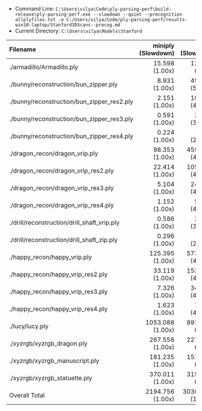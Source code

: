 * Command Line: `C:\Users\vilya\Code\ply-parsing-perf\build-release\ply-parsing-perf.exe --slowdown --quiet --precognition allplyfiles.txt -o C:/Users/vilya/Code/ply-parsing-perf/results-win10-laptop/Stanford3DScans--precog.md`
* Current Directory: `C:\Users\vilya\Models\Stanford`

| Filename                                    |      miniply (Slowdown) |       happly (Slowdown) |      tinyply (Slowdown) |         rply (Slowdown) |      msh_ply (Slowdown) |
| :------------------------------------------ | ----------------------: | ----------------------: | ----------------------: | ----------------------: | ----------------------: |
| ./armadillo/Armadillo.ply                   |       15.598    (1.00x) |      121.891    (7.81x) |       90.008    (5.77x) |       55.178    (3.54x) |       13.001    (0.83x) |
| ./bunny/reconstruction/bun_zipper.ply       |        8.931    (1.00x) |      452.334   (50.65x) |      181.850   (20.36x) |       49.281    (5.52x) |       62.236    (6.97x) |
| ./bunny/reconstruction/bun_zipper_res2.ply  |        2.151    (1.00x) |      102.906   (47.83x) |       42.686   (19.84x) |       11.286    (5.25x) |       13.637    (6.34x) |
| ./bunny/reconstruction/bun_zipper_res3.ply  |        0.591    (1.00x) |       23.453   (39.68x) |        9.574   (16.20x) |        2.695    (4.56x) |        3.110    (5.26x) |
| ./bunny/reconstruction/bun_zipper_res4.ply  |        0.224    (1.00x) |        5.652   (25.24x) |        2.462   (11.00x) |        0.669    (2.99x) |        0.786    (3.51x) |
| ./dragon_recon/dragon_vrip.ply              |       98.353    (1.00x) |     4592.772   (46.70x) |     2131.274   (21.67x) |      468.496    (4.76x) |      614.768    (6.25x) |
| ./dragon_recon/dragon_vrip_res2.ply         |       22.414    (1.00x) |     1054.696   (47.05x) |      484.015   (21.59x) |      106.056    (4.73x) |      134.956    (6.02x) |
| ./dragon_recon/dragon_vrip_res3.ply         |        5.104    (1.00x) |      247.810   (48.55x) |      111.451   (21.84x) |       24.668    (4.83x) |       30.736    (6.02x) |
| ./dragon_recon/dragon_vrip_res4.ply         |        1.152    (1.00x) |       54.982   (47.74x) |       25.190   (21.87x) |        5.451    (4.73x) |        6.965    (6.05x) |
| ./drill/reconstruction/drill_shaft_vrip.ply |        0.586    (1.00x) |       22.117   (37.76x) |        9.323   (15.92x) |        2.439    (4.16x) |        2.826    (4.83x) |
| ./drill/reconstruction/drill_shaft_zip.ply  |        0.296    (1.00x) |        8.431   (28.49x) |        3.603   (12.18x) |        0.993    (3.35x) |        1.178    (3.98x) |
| ./happy_recon/happy_vrip.ply                |      125.395    (1.00x) |     5732.758   (45.72x) |     2665.241   (21.25x) |      588.167    (4.69x) |      767.400    (6.12x) |
| ./happy_recon/happy_vrip_res2.ply           |       33.119    (1.00x) |     1538.012   (46.44x) |      707.122   (21.35x) |      157.700    (4.76x) |      201.326    (6.08x) |
| ./happy_recon/happy_vrip_res3.ply           |        7.326    (1.00x) |      346.469   (47.29x) |      158.287   (21.61x) |       34.795    (4.75x) |       44.924    (6.13x) |
| ./happy_recon/happy_vrip_res4.ply           |        1.623    (1.00x) |       77.290   (47.64x) |       36.082   (22.24x) |        7.663    (4.72x) |        9.404    (5.80x) |
| ./lucy/lucy.ply                             |     1053.088    (1.00x) |     8913.652    (8.46x) |     6447.129    (6.12x) |     4263.176    (4.05x) |     1064.243    (1.01x) |
| ./xyzrgb/xyzrgb_dragon.ply                  |      267.558    (1.00x) |     2274.750    (8.50x) |     1625.309    (6.07x) |     1097.358    (4.10x) |      274.140    (1.02x) |
| ./xyzrgb/xyzrgb_manuscript.ply              |      181.235    (1.00x) |     1579.976    (8.72x) |     1195.038    (6.59x) |      712.965    (3.93x) |      169.068    (0.93x) |
| ./xyzrgb/xyzrgb_statuette.ply               |      370.011    (1.00x) |     3154.472    (8.53x) |     2245.363    (6.07x) |     1513.785    (4.09x) |      379.385    (1.03x) |
| Overall Total                               |     2194.756    (1.00x) |    30304.422   (13.81x) |    18171.008    (8.28x) |     9102.821    (4.15x) |     3794.090    (1.73x) |
